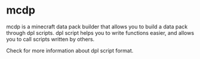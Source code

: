 # mcdp
mcdp is a minecraft data pack builder that allows you to build a data pack through dpl scripts.
dpl script helps you to write functions easier, and allows you to call scripts written by others.

Check <website> for more information about dpl script format.